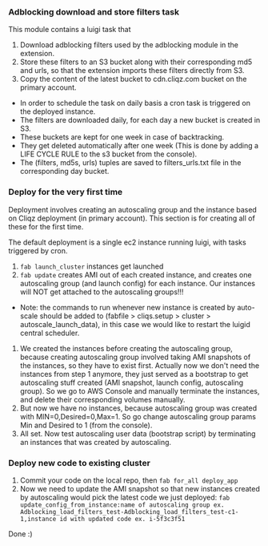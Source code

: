 ### Adblocking download and store filters task ###

This module contains a luigi task that

1. Download adblocking filters used by the adblocking module in the extension.
1. Store these filters to an S3 bucket along with their corresponding md5 and urls, so that the extension imports these filters directly from S3.
1. Copy the content of the latest bucket to cdn.cliqz.com bucket on the primary account.

* In order to schedule the task on daily basis a cron task is triggered on the deployed instance.
* The filters are downloaded daily, for each day a new bucket is created in S3.
* These buckets are kept for one week in case of backtracking.
* They get deleted automatically after one week (This is done by adding a LIFE CYCLE RULE to the s3 bucket from the console).
* The (filters, md5s, urls) tuples are saved to filters_urls.txt file in the corresponding day bucket.

### Deploy for the very first time ###

Deployment involves creating an autoscaling group and the instance based on Cliqz deployment (in primary account).
This section is for creating all of these for the first time.

The default deployment is a single ec2 instance running luigi, with tasks triggered by cron.

1. `fab launch_cluster` instances get launched
1. `fab update` creates AMI out of each created instance, and creates one autoscaling group (and launch config) for each instance.
Our instances will NOT get attached to the autoscaling groups!!!
* Note: the commands to run whenever  new instance is created by auto-scale should be added to (fabfile > cliqs.setup > cluster > autoscale_launch_data), in this case we would like to restart the luigid central scheduler.
1. We created the instances before creating the autoscaling group, because creating autoscaling group involved taking AMI snapshots of the instances,
so they have to exist first.
Actually now we don't need the instances from step 1 anymore, they just served as a bootstrap to get autoscaling stuff created (AMI snapshot, launch config, autoscaling group). So we go to AWS Console and manually
terminate the instances, and delete their corresponding volumes manually.
1. But now we have no instances, because autoscaling group was created with MIN=0,Desired=0,Max=1. So go change autoscaling group params Min and Desired to 1 (from the console).
1. All set. Now test autoscaling user data (bootstrap script) by terminating an instances that was created by autoscaling.

### Deploy new code to existing cluster ###

1. Commit your code on the local repo, then `fab for_all deploy_app`
1. Now we need to update the AMI snapshot so that new instances created by autoscaling would pick the latest code we just deployed: `fab update_config_from_instance:name of autoscaling group ex. Adblocking_load_filters_test-Adblocking_load_filters_test-c1-1,instance id with updated code ex. i-5f3c3f51`


Done :)
